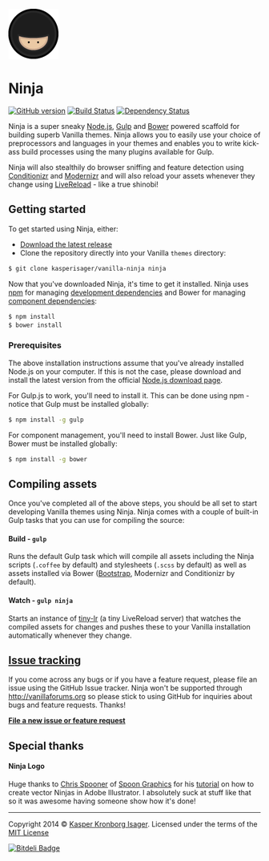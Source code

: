 [![Ninja](design/images/ninja.png)](https://github.com/kasperisager/vanilla-ninja)

# Ninja

[![GitHub version](https://badge.fury.io/gh/kasperisager%2Fvanilla-ninja.png)](http://badge.fury.io/gh/kasperisager%2Fvanilla-ninja) [![Build Status](https://travis-ci.org/kasperisager/vanilla-ninja.png)](https://travis-ci.org/kasperisager/vanilla-ninja) [![Dependency Status](https://gemnasium.com/kasperisager/vanilla-ninja.png)](https://gemnasium.com/kasperisager/vanilla-ninja)


Ninja is a super sneaky [Node.js](http://nodejs.org/), [Gulp](http://gulpjs.com/) and [Bower](http://bower.io/) powered scaffold for building superb Vanilla themes. Ninja allows you to easily use your choice of preprocessors and languages in your themes and enables you to write kick-ass build processes using the many plugins available for Gulp.

Ninja will also stealthily do browser sniffing and feature detection using [Conditionizr](https://github.com/conditionizr/conditionizr) and [Modernizr](https://github.com/Modernizr/Modernizr) and will also reload your assets whenever they change using [LiveReload](http://livereload.com/) - like a true shinobi!


## Getting started

To get started using Ninja, either:
- [Download the latest release](https://github.com/kasperisager/vanilla-ninja/releases)
- Clone the repository directly into your Vanilla `themes` directory:

```sh
$ git clone kasperisager/vanilla-ninja ninja
```

Now that you've downloaded Ninja, it's time to get it installed. Ninja uses [npm](https://npmjs.org/) for managing [development dependencies](package.json) and Bower for managing [component dependencies](bower.json):

```sh
$ npm install
$ bower install
```

### Prerequisites

The above installation instructions assume that you've already installed Node.js on your computer. If this is not the case, please download and install the latest version from the official [Node.js download page](http://nodejs.org/download/).

For Gulp.js to work, you'll need to install it. This can be done using npm - notice that Gulp must be installed globally:

```sh
$ npm install -g gulp
```

For component management, you'll need to install Bower. Just like Gulp, Bower must be installed globally:

```sh
$ npm install -g bower
```


## Compiling assets

Once you've completed all of the above steps, you should be all set to start developing Vanilla themes using Ninja. Ninja comes with a couple of built-in Gulp tasks that you can use for compiling the source:

#### Build - `gulp`
Runs the default Gulp task which will compile all assets including the Ninja scripts (`.coffee` by default) and stylesheets (`.scss` by default) as well as assets installed via Bower ([Bootstrap](https://github.com/twitter/bootstrap), Modernizr and Conditionizr by default).

#### Watch - `gulp ninja`
Starts an instance of [tiny-lr](https://github.com/mklabs/tiny-lr) (a tiny LiveReload server) that watches the compiled assets for changes and pushes these to your Vanilla installation automatically whenever they change.


## [Issue tracking](https://github.com/kasperisager/vanilla-ninja/issues)

If you come across any bugs or if you have a feature request, please file an issue using the GitHub Issue tracker. Ninja won't be supported through http://vanillaforums.org so please stick to using GitHub for inquiries about bugs and feature requests. Thanks!

[__File a new issue or feature request__](https://github.com/kasperisager/vanilla-ninja/issues/new)


## Special thanks

#### Ninja Logo
Huge thanks to [Chris Spooner](http://twitter.com/chrisspooner) of [Spoon Graphics](http://www.spoongraphics.co.uk/) for his [tutorial](http://blog.spoongraphics.co.uk/tutorials/illustrator-tutorial-create-a-gang-of-vector-ninjas) on how to create vector Ninjas in Adobe Illustrator. I absolutely suck at stuff like that so it was awesome having someone show how it's done!

---

Copyright 2014 © [Kasper Kronborg Isager](https://kasperisager.github.io). Licensed under the terms of the [MIT License](LICENSE.md)

[![Bitdeli Badge](https://d2weczhvl823v0.cloudfront.net/kasperisager/vanilla-ninja/trend.png)](https://bitdeli.com/free "Bitdeli Badge")
